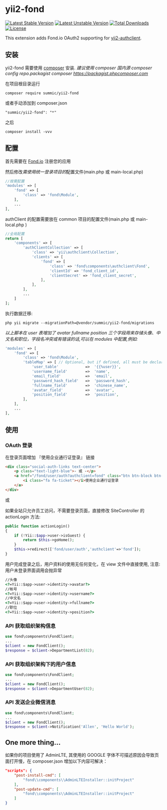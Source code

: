 # yii2-fond
[![Latest Stable Version](https://poser.pugx.org/summic/yii2-fond/v/stable)](https://packagist.org/packages/summic/yii2-fond)
[![Latest Unstable Version](https://poser.pugx.org/summic/yii2-fond/v/unstable)](https://packagist.org/packages/summic/yii2-fond)
[![Total Downloads](https://poser.pugx.org/summic/yii2-fond/downloads)](https://packagist.org/packages/summic/yii2-fond)
[![License](https://poser.pugx.org/summic/yii2-fond/license)](https://packagist.org/packages/summic/yii2-fond)

This extension adds Fond.io OAuth2 supporting for [yii2-authclient](https://github.com/yiisoft/yii2-authclient).

## 安装

yii2-fond 需要使用 [composer](http://getcomposer.org/download/) 安装.
*建议使用 composer 国内源 composer config repo.packagist composer https://packagist.phpcomposer.com*

在项目根目录运行

```
composer require summic/yii2-fond
```

或者手动添加到 composer.json

```
"summic/yii2-fond": "*"
```
之后
```
composer install -vvv
```

## 配置

首先需要在 [Fond.io](https://www.fond.io/developer/app-create) 注册您的应用

然后修改*需使用统一登录项目的*配置文件(main.php 或 main-local.php)

```php
//按需配置
'modules' => [
    'fond' => [
        'class' => 'fond\Module',
    ],
    ...
],
```
authClient 的配置需要放在 common 项目的配置文件(main.php 或 main-local.php )

```php
//全局配置
return [
    'components' => [
		'authClientCollection' => [
	        'class' => 'yii\authclient\Collection',
	        'clients' => [
	            'fond' => [
	                'class' => 'fond\components\authclient\Fond',
	                'clientId' => 'fond_client_id',
	                'clientSecret' => 'fond_client_secret',
	            ],
	        ],
	    ],
	    ...
	]
];
 ```


执行数据迁移:

```shell
php yii migrate --migrationPath=@vendor/summic/yii2-fond/migrations
```
*以上脚本在 user 表增加了 avatar fullname position 三个字段用来存储头像、中文名和职位，字段名冲突或有错误的话,可以在 modules 中配置,例如:*
```php
'modules' => [
    'fond' => [
        'class' => 'fond\Module',
        'tableMap' => [ // Optional, but if defined, all must be declared
            'user_table'            =>  '{{%user}}',
            'username_field'        =>  'name',
            'email_field'           =>  'email',
            'password_hash_field'   =>  'password_hash',
            'fullname_field'        =>  'chinese_name',
            'avatar_field'          =>  'avatar',
            'position_field'        =>  'position',
        ],
    ],
    ...
],
```

## 使用

### OAuth 登录

在登录页面增加 『使用企业通行证登录』 链接

```html
<div class="social-auth-links text-center">
    <p class="text-light-blue">- 或 -</p>
    <a href="/fond/user/auth?authclient=fond" class="btn btn-block btn-social btn-dropbox">
        <i class="fa fa-ticket"></i>使用企业通行证登录
    </a>
</div>
```
或

如果全站只允许员工访问，不需要登录页面，直接修改 SiteController 的 actionLogin 方法:

```php
public function actionLogin()
{
	if (!Yii::$app->user->isGuest) {
    	return $this->goHome();
	}
    $this->redirect(['fond/user/auth','authclient'=>'fond']);
}
```

用户完成登录之后，用户资料的使用无任何变化，在 view 文件中直接使用, 注意: 用户未登录界面调用会抛异常
```html
//头像
<?=Yii::$app->user->identity->avatar?>
//帐号
<?=Yii::$app->user->identity->username?>
//中文名
<?=Yii::$app->user->identity->fullname?>
//职位
<?=Yii::$app->user->identity->position?>
```

### API 获取组织架构信息
```php
use fond\components\FondClient;
...
$client = new FondClient();
$response = $client->DepartmentList(82);
```

### API 获取组织架构下的用户信息
```php
use fond\components\FondClient;
...
$client = new FondClient();
$response = $client->DepartmentUser(82);
```

### API 发送企业微信消息
```php
use fond\components\FondClient;
...
$client = new FondClient();
$response = $client->Notification('Allen', 'Hello World');
```

## One more thing...

如果你的项目使用了 AdminLTE, 其使用的 GOOGLE 字体不可描述原因会导致页面打开慢，在 composer.json 增加以下内容可解决：

```json
"scripts": {
    "post-install-cmd": [
        "fond\\components\\AdminLTEInstaller::initProject"
    ],
    "post-update-cmd": [
        "fond\\components\\AdminLTEInstaller::initProject"
    ]
}
```
